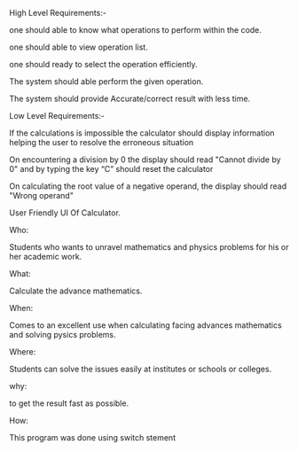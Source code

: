 High Level Requirements:-

one should able to know what operations to perform within the code.

one should able to view operation list.

one should ready to select the operation efficiently.

The system should able perform the given operation.

The system should provide Accurate/correct result with less time.

Low Level Requirements:-

If the calculations is impossible the calculator should display information helping the user to resolve the erroneous situation

On encountering a division by 0 the display should read "Cannot divide by 0" and by typing the key “C” should reset the calculator

On calculating the root value of a negative operand, the display should read "Wrong operand"

User Friendly UI Of Calculator.

Who:

Students who wants to unravel mathematics and physics problems for his or her academic work.

What:

Calculate the advance mathematics.

When:

Comes to an excellent use when calculating facing advances mathematics and solving pysics problems.

Where:

Students can solve the issues easily at institutes or schools or colleges.

why:

to get the result fast as possible.

How:

This program was done using switch stement
